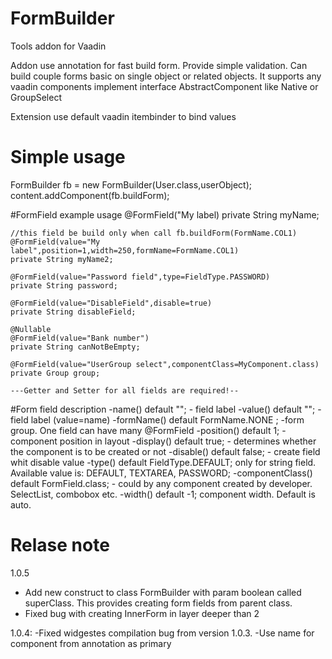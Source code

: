 # FormBuilder
Tools addon for Vaadin

Addon use annotation for fast build form.
Provide simple validation.
Can build couple forms basic on single object or related objects.
It supports any vaadin components implement interface AbstractComponent like Native or GroupSelect

Extension use default vaadin itembinder to bind values

# Simple usage
FormBuilder<User> fb = new FormBuilder<User>(User.class,userObject);
content.addComponent(fb.buildForm);

#FormField example usage
	@FormField("My label)
	private String myName;
	
	//this field be build only when call fb.buildForm(FormName.COL1)
	@FormField(value="My label",position=1,width=250,formName=FormName.COL1) 
	private String myName2;
	
	@FormField(value="Password field",type=FieldType.PASSWORD)
	private String password;
	
	@FormField(value="DisableField",disable=true)
	private String disableField;
	
	@Nullable
	@FormField(value="Bank number")
	private String canNotBeEmpty;
	
	@FormField(value="UserGroup select",componentClass=MyComponent.class)
	private Group group;
	
	---Getter and Setter for all fields are required!--
	
#Form field description
-name() default "";  - field label
-value() default ""; - field label (value=name)
-formName() default FormName.NONE ; -form group. One field can have many @FormField
-position() default 1; - component position in layout
-display() default true; - determines whether the component is to be created or not
-disable() default false; - create field whit disable value
-type() default FieldType.DEFAULT; 
	only for string field. Available value is:
	DEFAULT, TEXTAREA, PASSWORD;
-componentClass() default FormField.class; - could by any component created by developer. SelectList, combobox etc.
-width() default -1; component width. Default is auto.

# Relase note
1.0.5
  - Add new construct to class FormBuilder with param boolean called superClass.
    This provides creating form fields from parent class.
  - Fixed bug with creating InnerForm in layer deeper than 2

1.0.4:
  -Fixed widgestes compilation bug from version 1.0.3.
  -Use name for component from annotation as primary